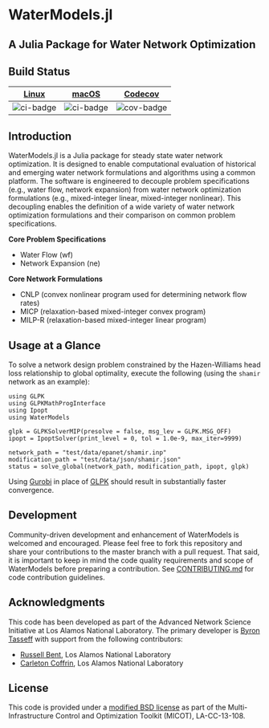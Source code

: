 # WaterModels.jl

## A Julia Package for Water Network Optimization

## Build Status
| [Linux][ci-link]  | [macOS][ci-link]  | [Codecov][cov-link]   |
| :---------------: | :---------------: | :-------------------: |
| ![ci-badge]       | ![ci-badge]       | ![cov-badge]          |

[ci-badge]: https://travis-ci.org/lanl-ansi/WaterModels.jl.svg?branch=master "Travis build status"
[ci-link]: https://travis-ci.org/lanl-ansi/WaterModels.jl "Travis build status"
[cov-badge]: https://codecov.io/gh/lanl-ansi/WaterModels.jl/branch/master/graph/badge.svg
[cov-link]: https://codecov.io/gh/lanl-ansi/WaterModels.jl

## Introduction
WaterModels.jl is a Julia package for steady state water network optimization.
It is designed to enable computational evaluation of historical and emerging water network formulations and algorithms using a common platform.
The software is engineered to decouple problem specifications (e.g., water flow, network expansion) from water network optimization formulations (e.g., mixed-integer linear, mixed-integer nonlinear).
This decoupling enables the definition of a wide variety of water network optimization formulations and their comparison on common problem specifications.

**Core Problem Specifications**
* Water Flow (wf)
* Network Expansion (ne)

**Core Network Formulations**
* CNLP (convex nonlinear program used for determining network flow rates)
* MICP (relaxation-based mixed-integer convex program)
* MILP-R (relaxation-based mixed-integer linear program)

## Usage at a Glance
To solve a network design problem constrained by the Hazen-Williams head loss relationship to global optimality, execute the following (using the `shamir` network as an example):
```
using GLPK
using GLPKMathProgInterface
using Ipopt
using WaterModels

glpk = GLPKSolverMIP(presolve = false, msg_lev = GLPK.MSG_OFF)
ipopt = IpoptSolver(print_level = 0, tol = 1.0e-9, max_iter=9999)

network_path = "test/data/epanet/shamir.inp"
modification_path = "test/data/json/shamir.json"
status = solve_global(network_path, modification_path, ipopt, glpk)
```
Using [Gurobi](https://github.com/JuliaOpt/Gurobi.jl) in place of [GLPK](https://github.com/JuliaOpt/GLPK.jl) should result in substantially faster convergence.

## Development
Community-driven development and enhancement of WaterModels is welcomed and encouraged.
Please feel free to fork this repository and share your contributions to the master branch with a pull request.
That said, it is important to keep in mind the code quality requirements and scope of WaterModels before preparing a contribution.
See [CONTRIBUTING.md](https://github.com/lanl-ansi/WaterModels.jl/blob/master/CONTRIBUTING.md) for code contribution guidelines.

## Acknowledgments
This code has been developed as part of the Advanced Network Science Initiative at Los Alamos National Laboratory.
The primary developer is [Byron Tasseff](https://github.com/tasseff) with support from the following contributors:
- [Russell Bent](https://github.com/rb004f), Los Alamos National Laboratory
- [Carleton Coffrin](https://github.com/ccoffrin), Los Alamos National Laboratory

## License
This code is provided under a [modified BSD license](https://github.com/lanl-ansi/WaterModels.jl/blob/master/LICENSE.md) as part of the Multi-Infrastructure Control and Optimization Toolkit (MICOT), LA-CC-13-108.

